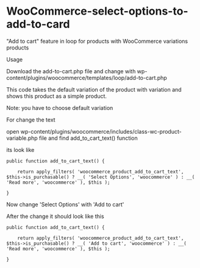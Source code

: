 # WooCommerce-select-options-to-add-to-card
"Add to cart" feature in loop for products with WooCommerce variations products

Usage

Download the add-to-cart.php file and change with wp-content/plugins/woocommerce/templates/loop/add-to-cart.php

This code takes the default variation of the product with variation and shows this product as a simple product.
    
Note: you have to choose default variation

For change the text

open wp-content/plugins/woocommerce/includes/class-wc-product-variable.php file and find add_to_cart_text() function 

its look like 

	public function add_to_cart_text() {
 
		return apply_filters( 'woocommerce_product_add_to_cart_text', $this->is_purchasable() ? __( 'Select Options', 'woocommerce' ) : __( 'Read more', 'woocommerce' ), $this );
  
	}
 

 Now change 'Select Options' with 'Add to cart'

After the change it should look like this

	public function add_to_cart_text() {
 
		return apply_filters( 'woocommerce_product_add_to_cart_text', $this->is_purchasable() ? __( 'Add to cart', 'woocommerce' ) : __( 'Read more', 'woocommerce' ), $this );
  
	}
 
